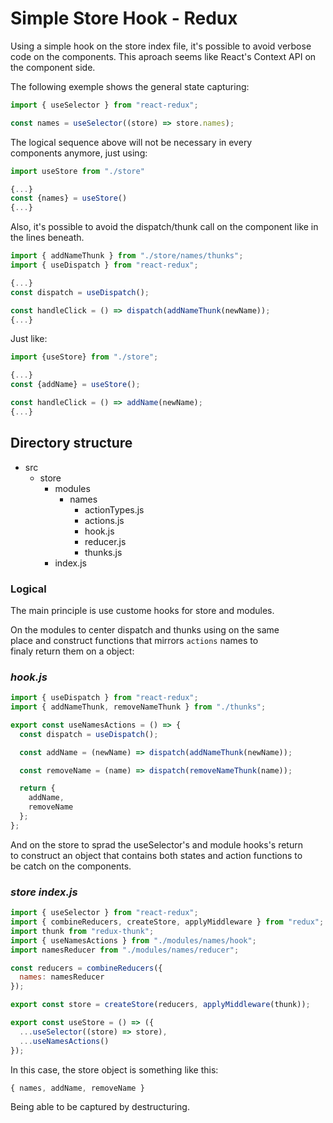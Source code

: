# Simple Store Hook - Redux

Using a simple hook on the store index file,
it's possible to avoid verbose code on the components.
This aproach seems like React's Context API on the component side.

The following exemple shows the general state capturing:

```js
import { useSelector } from "react-redux";

const names = useSelector((store) => store.names);
```

The logical sequence above will not be necessary in every\
components anymore, just using:

```js
import useStore from "./store"

{...}
const {names} = useStore()
{...}
```

Also, it's possible to avoid the dispatch/thunk call
on the component like in the lines beneath.

```js
import { addNameThunk } from "./store/names/thunks";
import { useDispatch } from "react-redux";

{...}
const dispatch = useDispatch();

const handleClick = () => dispatch(addNameThunk(newName));
{...}
```

Just like:

```js
import {useStore} from "./store";

{...}
const {addName} = useStore();

const handleClick = () => addName(newName);
{...}
```

## Directory structure

- src
  - store
    - modules
      - names
        - actionTypes.js
        - actions.js
        - hook.js
        - reducer.js
        - thunks.js
    - index.js

### Logical

The main principle is use custome hooks for store and modules.

On the modules to center dispatch and thunks using on the same\
place and construct functions that mirrors `actions` names to\
finaly return them on a object:

### _hook.js_

```js
import { useDispatch } from "react-redux";
import { addNameThunk, removeNameThunk } from "./thunks";

export const useNamesActions = () => {
  const dispatch = useDispatch();

  const addName = (newName) => dispatch(addNameThunk(newName));

  const removeName = (name) => dispatch(removeNameThunk(name));

  return {
    addName,
    removeName
  };
};
```

And on the store to sprad the useSelector's and module hooks's return\
to construct an object that contains both states and action functions to\
be catch on the components.

### _store index.js_

```js
import { useSelector } from "react-redux";
import { combineReducers, createStore, applyMiddleware } from "redux";
import thunk from "redux-thunk";
import { useNamesActions } from "./modules/names/hook";
import namesReducer from "./modules/names/reducer";

const reducers = combineReducers({
  names: namesReducer
});

export const store = createStore(reducers, applyMiddleware(thunk));

export const useStore = () => ({
  ...useSelector((store) => store),
  ...useNamesActions()
});
```

In this case, the store object is something like this:

```js
{ names, addName, removeName }
```

Being able to be captured by destructuring.
